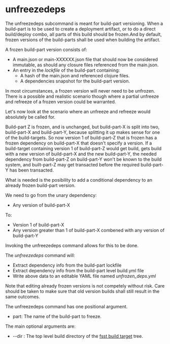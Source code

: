 # unfreezedeps
The unfreezedeps subcommand is meant for build-part versioning. When a build-part is to be used to create a deployment artifact,
or to do a direct build/deploy combo, all parts of this build should be frozen.And by default, frozen versions of the build-parts
shall be used when building the artifact.

A frozen build-part version consists of:
* A main.json or main-XXXXXX.json file that should now be considered immutable, as should any closure files referenced from the main.json.
* An entry in the *lockfile* of the build-part containing:
  - A hash of the main.json and referenced clojure files.
  - A dependencies snapshot for the build-part version.

In most circumstances, a frozen version will never need to be unfrozen. There is a possible and realistic scenario though where a 
partial unfreeze and refreeze of a frozen version could be warranted. 

Let's now look at the scenario where an unfreeze and refreeze would absolutely be called for.

Build-part Z is frozen, and is unchanged, but build-part-X is split into two, build-part-X and build-part-Y, 
because splitting it up makes sense for one of the build-targets.
So now version 1 of build-part-Z that is frozen has a frozen dependency on build-part-X that doesn't specify a version. 
If a build-target containing version 1 of build-part-Z would get build, gets build with a new version of build-part-X 
and the new build-part-Y, the needed dependency from build-part-Z on build-part-Y won't be known to the build system, and
built-part-Z may get transacted before the required build-part-Y has been transacted.

What is needed is the posibility to add a conditional dependency to an already frozen build-part version. 

We need to go from the unary dependency:

* Any version of build-part-X

To:

* Version 1 of build-part-X
* Any version greater than 1 of build-part-X combened with any version of build-part-Y

Invoking the unfreezedeps command allows for this to be done.

The *unfreezedeps* command will:

* Extract dependency info from the build-part lockfile
* Extract dependency info from the build-part level build.yml file
* Write above data to an editable YAML file named *unfrozen_deps.yml*

Note that editing already frozen versions is not competely without risk. Care should be taken to make sure
that old version builds shall still result in the same outcomes. 

The unfreezedeps command has one positional argument.

* part: The name of the build-part to freeze.

The main optional arguments are:

* --dir : The top level build directory of the [fsst build target](buildtarget.MD) tree.
